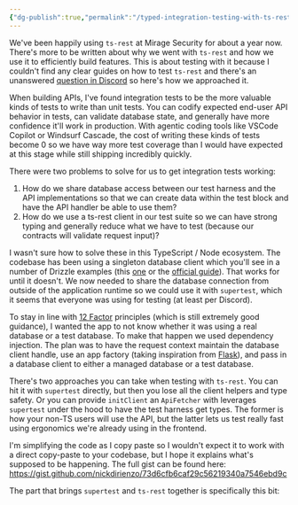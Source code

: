 ```yaml
---
{"dg-publish":true,"permalink":"/typed-integration-testing-with-ts-rest-supertest-and-express/"}
---
```


We've been happily using `ts-rest` at Mirage Security for about a year now. There's more to be written about why we went with `ts-rest` and how we use it to efficiently build features. This is about testing with it because I couldn't find any clear guides on how to test `ts-rest` and there's an unanswered [question in Discord](https://discord.com/channels/1055855205960392724/1055857825831731200/1259172105677836298) so here's how we approached it.

When building APIs, I've found integration tests to be the more valuable kinds of tests to write than unit tests. You can codify expected end-user API behavior in tests, can validate database state, and generally have more confidence it'll work in production. With agentic coding tools like VSCode Copilot or Windsurf Cascade, the cost of writing these kinds of tests become 0 so we have way more test coverage than I would have expected at this stage while still shipping incredibly quickly.

There were two problems to solve for us to get integration tests working:
1. How do we share database access between our test harness and the API implementations so that we can create data within the test block and have the API handler be able to use them?
2. How do we use a ts-rest client in our test suite so we can have strong typing and generally reduce what we have to test (because our contracts will validate request input)?

I wasn't sure how to solve these in this TypeScript / Node ecosystem. The codebase has been using a singleton database client which you'll see in a number of Drizzle examples (this [one](https://github.com/drizzlenext/drizzle-next) or the [official guide](https://orm.drizzle.team/docs/get-started-postgresql)). That works for until it doesn't. We now needed to share the database connection from outside of the application runtime so we could use it with `supertest`, which it seems that everyone was using for testing (at least per Discord).

To stay in line with [12 Factor](https://12factor.net) principles (which is still extremely good guidance), I wanted the app to not know whether it was using a real database or a test database. To make that happen we used dependency injection. The plan was to have the request context maintain the database client handle, use an app factory (taking inspiration from [Flask](https://flask.palletsprojects.com/en/stable/patterns/appfactories/)), and pass in a database client to either a managed database or a test database. 

There's two approaches you can take when testing with `ts-rest`. You can hit it with `supertest` directly, but then you lose all the client helpers and type safety. Or you can provide `initClient` an `ApiFetcher` with leverages `supertest` under the hood to have the test harness get types. The former is how your non-TS users will use the API, but the latter lets us test really fast using ergonomics we're already using in the frontend. 

I'm simplifying the code as I copy paste so I wouldn't expect it to work with a direct copy-paste to your codebase, but I hope it explains what's supposed to be happening. The full gist can be found here: https://gist.github.com/nickdirienzo/73d6cfb6caf29c56219340a7546ebd9c

The part that brings `supertest` and `ts-rest` together is specifically this bit: <script src="https://gist.github.com/nickdirienzo/73d6cfb6caf29c56219340a7546ebd9c.js?file=tsRest.ts"></script>


